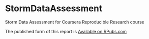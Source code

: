 # StormDataAssessment
Storm Data Assessment for Coursera Reproducible Research course

The published form of this report is [Available on RPubs.com](https://rpubs.com/matthewfarwell/reproducible-research)
